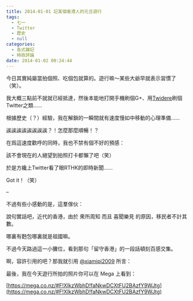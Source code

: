 ```yaml
---
title: 2014-01-01 記某個香港人的元旦遊行
tags:
  - 七一
  - Twitter
  - 歷史
  - null
categories:
  - 各式雜記
  - 時政評論
date: 2014-01-02 00:24:44
---
```


今日其實純屬當拍個照、吃個包就算的。遊行嘛〜某些大爺早就表示習慣了（笑）。

我大概三點前不就就已經抵達，然後本能地打開手機刷個G+、用[Twidere](https://github.com/mariotaku/twidere)刷個Twitter之類……

根據歷史（？）經驗，我在解鎖的一瞬間就有速度慢如中移動的心理準備……

<span id="more-147"></span>誒誒誒誒誒誒誒誒？！怎麼那麼順暢！？

在爲這速度歡呼的同時，我也不禁有個不好的預感：

該不會現在的人絕望到拍照打卡都懶了吧（笑）

於是方纔上Twitter看了眼RTHK的即時新聞……

[](https://tto.moe/wp-content/uploads/2014/01/2014-01-01-235644_1366x768_scrot.png)

Got it！（笑）

&#8211;

不過有些小感動的是，這羣傢伙：

[](https://tto.moe/wp-content/uploads/2014/01/IMG_20140101_1717182.jpg)

說句實話吧，近代的香港，由於 衆所周知 而且 喜聞樂見 的原因，移民者不計其數。

哪裏有麪包哪裏就是祖國嘛。

不過今天路過這一小攤位，看到那句「留守香港」的一段話頓刻百感交集。

啊，容許引用的吧？那我就引用 [@xiamipi2009](https://twitter.com/xiamipi2009) 所言：

[](https://tto.moe/wp-content/uploads/2014/01/2014-01-02-001432_1366x768_scrot.png)

最後，我在今天遊行所拍的照片你可以在 Mega 上看到：

[https://mega.co.nz/#F!XIkzWbhD!faNkwDCXtFU2BAzfY9WJtg](https://mega.co.nz/#F!XIkzWbhD!faNkwDCXtFU2BAzfY9WJtg)

&nbsp;
